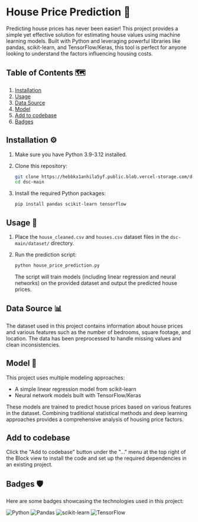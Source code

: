 # House Price Prediction 🏡

Predicting house prices has never been easier! This project provides a simple yet effective solution for estimating house values using machine learning models. Built with Python and leveraging powerful libraries like pandas, scikit-learn, and TensorFlow/Keras, this tool is perfect for anyone looking to understand the factors influencing housing costs.

## Table of Contents 🗺️

1.  [Installation](#installation-️)
2.  [Usage](#usage-🚀)
3.  [Data Source](#data-source-📊)
4.  [Model](#model-🧠)
5.  [Add to codebase](#add-to-codebase)
6.  [Badges](#badges-🛡️)

## Installation ⚙️

1.  Make sure you have Python 3.9-3.12 installed.
2.  Clone this repository:

    ```bash
    git clone https://hebbkx1anhila5yf.public.blob.vercel-storage.com/dsc-main%20%281%29-mZx3gdAdtqzpcwS1f1UW8bP3v40vB8.zip dsc-main
    cd dsc-main
    ```

3.  Install the required Python packages:

    ```bash
    pip install pandas scikit-learn tensorflow
    ```

## Usage 🚀

1.  Place the `house_cleaned.csv` and `houses.csv` dataset files in the `dsc-main/dataset/` directory.
2.  Run the prediction script:

    ```bash
    python house_price_prediction.py
    ```

    The script will train models (including linear regression and neural networks) on the provided dataset and output the predicted house prices.

## Data Source 📊

The dataset used in this project contains information about house prices and various features such as the number of bedrooms, square footage, and location. The data has been preprocessed to handle missing values and clean inconsistencies.

## Model 🧠

This project uses multiple modeling approaches:
- A simple linear regression model from scikit-learn
- Neural network models built with TensorFlow/Keras

These models are trained to predict house prices based on various features in the dataset. Combining traditional statistical methods and deep learning approaches provides a comprehensive analysis of housing price factors.

## Add to codebase

Click the "Add to codebase" button under the "..." menu at the top right of the Block view to install the code and set up the required dependencies in an existing project.

## Badges 🛡️

Here are some badges showcasing the technologies used in this project:

![Python](https://img.shields.io/badge/python-3.6+-blue.svg?logo=python&logoColor=white)
![Pandas](https://img.shields.io/badge/pandas-%23150458.svg?logo=pandas&logoColor=white)
![scikit-learn](https://img.shields.io/badge/scikit--learn-%23F7931E.svg?logo=scikit-learn&logoColor=white)
![TensorFlow](https://img.shields.io/badge/TensorFlow-%23FF6F00.svg?logo=tensorflow&logoColor=white)
